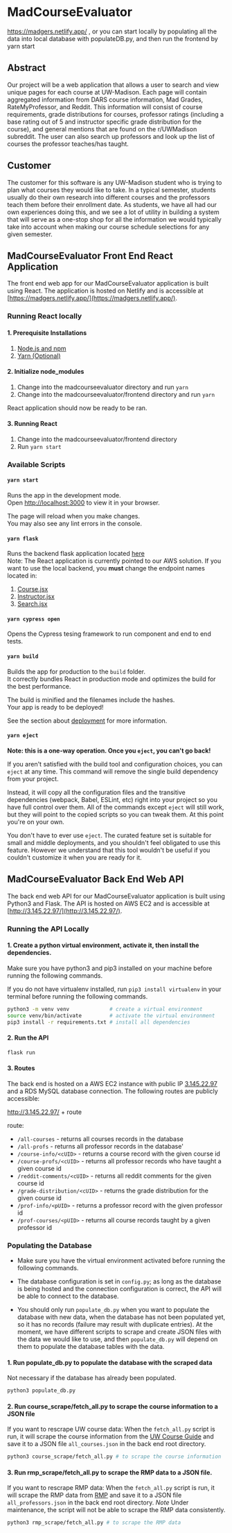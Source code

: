 # MadCourseEvaluator

https://madgers.netlify.app/ , or you can start locally by populating all the data into local database
with populateDB.py, and then run the frontend by yarn start

## Abstract 

Our project will be a web application that allows a user to search and view unique pages for each
course at UW-Madison. Each page will contain aggregated information from DARS course
information, Mad Grades, RateMyProfessor, and Reddit. This information will consist of course
requirements, grade distributions for courses, professor ratings (including a base rating out of 5
and instructor specific grade distribution for the course), and general mentions that are found on
the r/UWMadison subreddit. The user can also search up professors and look up the list of
courses the professor teaches/has taught.

## Customer

The customer for this software is any UW-Madison student who is trying to plan what courses
they would like to take. In a typical semester, students usually do their own research into
different courses and the professors teach them before their enrollment date. As students, we
have all had our own experiences doing this, and we see a lot of utility in building a system that
will serve as a one-stop shop for all the information we would typically take into account when
making our course schedule selections for any given semester.

## MadCourseEvaluator Front End React Application

The front end web app for our MadCourseEvaluator application is built using React. The application is hosted on Netlify and is accessible at [https://madgers.netlify.app/](https://madgers.netlify.app/).

### Running React locally
#### 1. Prerequisite Installations

1. [Node.js and npm](https://docs.npmjs.com/downloading-and-installing-node-js-and-npm)
2. [Yarn (Optional)](https://classic.yarnpkg.com/lang/en/docs/install/#windows-stable)

#### 2. Initialize node_modules

1. Change into the madcourseevaluator directory and run `yarn`
2. Change into the madcourseevaluator/frontend directory and run `yarn`

React application should now be ready to be ran.

#### 3. Running React

1. Change into the madcourseevaluator/frontend directory
2. Run `yarn start`

### Available Scripts 

#### `yarn start`

Runs the app in the development mode.\
Open [http://localhost:3000](http://localhost:3000) to view it in your browser.

The page will reload when you make changes.\
You may also see any lint errors in the console.

#### `yarn flask`

Runs the backend flask application located [here](../backend/app.py)\
Note: The React application is currently pointed to our AWS solution. If you want to use the local backend, you **must** change the endpoint names located in:

1. [Course.jsx](src/components/Course.jsx)
2. [Instructor.jsx](src/components/Instructor.jsx)
3. [Search.jsx](src/components/Search.jsx)

#### `yarn cypress open`
Opens the Cypress tesing framework to run component and end to end tests. 

#### `yarn build`

Builds the app for production to the `build` folder.\
It correctly bundles React in production mode and optimizes the build for the best performance.

The build is minified and the filenames include the hashes.\
Your app is ready to be deployed!

See the section about [deployment](https://facebook.github.io/create-react-app/docs/deployment) for more information.

#### `yarn eject`

**Note: this is a one-way operation. Once you `eject`, you can't go back!**

If you aren't satisfied with the build tool and configuration choices, you can `eject` at any time. This command will remove the single build dependency from your project.

Instead, it will copy all the configuration files and the transitive dependencies (webpack, Babel, ESLint, etc) right into your project so you have full control over them. All of the commands except `eject` will still work, but they will point to the copied scripts so you can tweak them. At this point you're on your own.

You don't have to ever use `eject`. The curated feature set is suitable for small and middle deployments, and you shouldn't feel obligated to use this feature. However we understand that this tool wouldn't be useful if you couldn't customize it when you are ready for it.




## MadCourseEvaluator Back End Web API

The back end web API for our MadCourseEvaluator application is built using Python3 and Flask. The API is hosted on AWS EC2 and is accessible at [http://3.145.22.97/](http://3.145.22.97/).

### Running the API Locally

#### 1. Create a python virtual environment, activate it, then install the dependencies.

Make sure you have python3 and pip3 installed on your machine before running the following commands.

If you do not have virtualenv installed, run `pip3 install virtualenv` in your terminal before running the following commands.

```bash
python3 -m venv venv             # create a virtual environment
source venv/bin/activate         # activate the virtual environment
pip3 install -r requirements.txt # install all dependencies
```

#### 2. Run the API

```bash
flask run
```

#### 3. Routes

The back end is hosted on a AWS EC2 instance with public IP [3.145.22.97](3.145.22.97) and a RDS MySQL database connection. The following routes are publicly accessible:

http://3.145.22.97/ + route

route:
- `/all-courses` - returns all courses records in the database
- `/all-profs` - returns all professor records in the database'
- `/course-info/<cUID>` - returns a course record with the given course id
- `/course-profs/<cUID>` - returns all professor records who have taught a given course id
- `/reddit-comments/<cUID>` - returns all reddit comments for the given course id
- `/grade-distribution/<cUID>` - returns the grade distribution for the given course id
- `/prof-info/<pUID>` - returns a professor record with the given professor id
- `/prof-courses/<pUID>` - returns all course records taught by a given professor id

### Populating the Database

- Make sure you have the virtual environment activated before running the following commands.

- The database configuration is set in `config.py`; as long as the database is being hosted and the connection configuration is correct, the API will be able to connect to the database. 

- You should only run `populate_db.py` when you want to populate the database with new data, when the database has not been populated yet, so it has no records (failure may result with duplicate entries). At the moment, we have different scripts to scrape and create JSON files with 
the data we would like to use, and then `populate_db.py` will depend on them to populate the database tables with the data.

#### 1. Run populate_db.py to populate the database with the scraped data
Not necessary if the database has already been populated.

```bash
python3 populate_db.py
```

#### 2. Run course_scrape/fetch_all.py to scrape the course information to a JSON file

If you want to rescrape UW course data: When the `fetch_all.py` script is run, it will scrape the course information from the [UW Course Guide](https://guide.wisc.edu/courses/) and save it to a JSON file `all_courses.json` in the back end root directory.

```bash
python3 course_scrape/fetch_all.py # to scrape the course information
```

#### 3. Run rmp_scrape/fetch_all.py to scrape the RMP data to a JSON file.

If you want to rescrape RMP data: When the `fetch_all.py` script is run, it will scrape the RMP data from [RMP](https://www.ratemyprofessors.com/) and save it to a JSON file `all_professors.json` in the back end root directory. *Note* Under maintenance, the script will not be able to scrape the RMP data consistently.

```bash
python3 rmp_scrape/fetch_all.py # to scrape the RMP data
```

